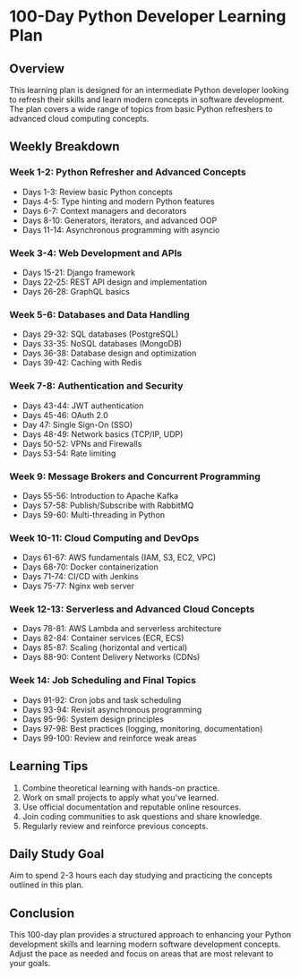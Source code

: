 # 100-Day Python Developer Learning Plan

## Overview
This learning plan is designed for an intermediate Python developer looking to refresh their skills and learn modern concepts in software development. The plan covers a wide range of topics from basic Python refreshers to advanced cloud computing concepts.

## Weekly Breakdown

### Week 1-2: Python Refresher and Advanced Concepts
- Days 1-3: Review basic Python concepts
- Days 4-5: Type hinting and modern Python features
- Days 6-7: Context managers and decorators
- Days 8-10: Generators, iterators, and advanced OOP
- Days 11-14: Asynchronous programming with asyncio

### Week 3-4: Web Development and APIs
- Days 15-21: Django framework
- Days 22-25: REST API design and implementation
- Days 26-28: GraphQL basics

### Week 5-6: Databases and Data Handling
- Days 29-32: SQL databases (PostgreSQL)
- Days 33-35: NoSQL databases (MongoDB)
- Days 36-38: Database design and optimization
- Days 39-42: Caching with Redis

### Week 7-8: Authentication and Security
- Days 43-44: JWT authentication
- Days 45-46: OAuth 2.0
- Day 47: Single Sign-On (SSO)
- Days 48-49: Network basics (TCP/IP, UDP)
- Days 50-52: VPNs and Firewalls
- Days 53-54: Rate limiting

### Week 9: Message Brokers and Concurrent Programming
- Days 55-56: Introduction to Apache Kafka
- Days 57-58: Publish/Subscribe with RabbitMQ
- Days 59-60: Multi-threading in Python

### Week 10-11: Cloud Computing and DevOps
- Days 61-67: AWS fundamentals (IAM, S3, EC2, VPC)
- Days 68-70: Docker containerization
- Days 71-74: CI/CD with Jenkins
- Days 75-77: Nginx web server

### Week 12-13: Serverless and Advanced Cloud Concepts
- Days 78-81: AWS Lambda and serverless architecture
- Days 82-84: Container services (ECR, ECS)
- Days 85-87: Scaling (horizontal and vertical)
- Days 88-90: Content Delivery Networks (CDNs)

### Week 14: Job Scheduling and Final Topics
- Days 91-92: Cron jobs and task scheduling
- Days 93-94: Revisit asynchronous programming
- Days 95-96: System design principles
- Days 97-98: Best practices (logging, monitoring, documentation)
- Days 99-100: Review and reinforce weak areas

## Learning Tips
1. Combine theoretical learning with hands-on practice.
2. Work on small projects to apply what you've learned.
3. Use official documentation and reputable online resources.
4. Join coding communities to ask questions and share knowledge.
5. Regularly review and reinforce previous concepts.

## Daily Study Goal
Aim to spend 2-3 hours each day studying and practicing the concepts outlined in this plan.

## Conclusion
This 100-day plan provides a structured approach to enhancing your Python development skills and learning modern software development concepts. Adjust the pace as needed and focus on areas that are most relevant to your goals.
